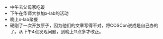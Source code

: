 - 中午去父母家吃饭
- 下午在华师大参加x-lab的活动
- 晚上x-lab聚餐
- 硬刚了一次开放原子，因为他们的文章写得不对，将COSCon说成是自己办的了。从下午4点发现问题，到晚上11点多才改正。